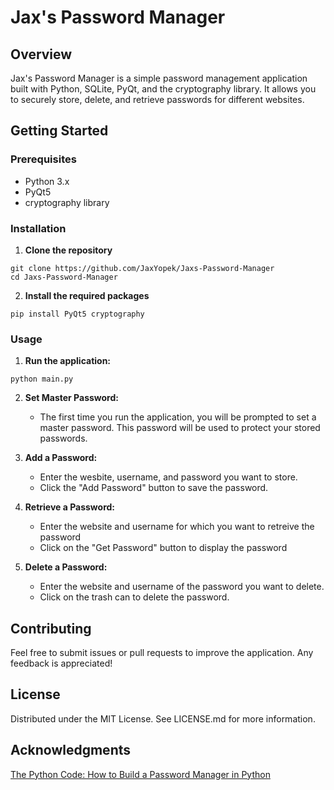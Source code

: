 # Jax's Password Manager

## Overview
Jax's Password Manager is a simple password management application built with Python, SQLite, PyQt, and the cryptography library. It allows you to securely store, delete, and retrieve passwords for different websites. 

## Getting Started
### Prerequisites
- Python 3.x
- PyQt5
- cryptography library
  
### Installation
1. **Clone the repository**
```
git clone https://github.com/JaxYopek/Jaxs-Password-Manager
cd Jaxs-Password-Manager
```
2. **Install the required packages**
```
pip install PyQt5 cryptography
```

### Usage

1. **Run the application:**
```
python main.py
```

2. **Set Master Password:**
   - The first time you run the application, you will be prompted to set a master password. This password will be used to protect your stored passwords.
  
3. **Add a Password:**
   - Enter the wesbite, username, and password you want to store.
   - Click the "Add Password" button to save the password.

4. **Retrieve a Password:**
   - Enter the website and username for which you want to retreive the password
   - Click on the "Get Password" button to display the password

5. **Delete a Password:**
   - Enter the website and username of the password you want to delete.
   - Click on the trash can to delete the password.
  
## Contributing
Feel free to submit issues or pull requests to improve the application. Any feedback is appreciated!

## License
Distributed under the MIT License. See LICENSE.md for more information.

## Acknowledgments 
[The Python Code: How to Build a Password Manager in Python](https://thepythoncode.com/article/build-a-password-manager-in-python)
